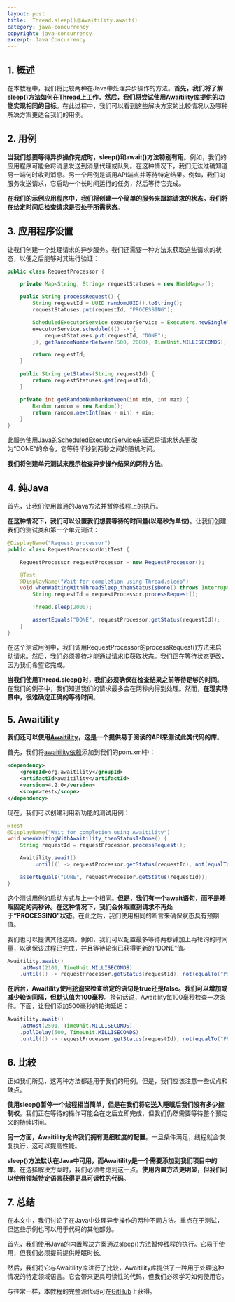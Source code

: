 ```yaml
---
layout: post
title:  Thread.sleep()与Awaitility.await()
category: java-concurrency
copyright: java-concurrency
excerpt: Java Concurrency
---
```


## 1. 概述

在本教程中，我们将比较两种在Java中处理异步操作的方法。**首先，我们将了解sleep()方法如何在[Thread](https://www.baeldung.com/java-start-thread)上工作。然后，我们将尝试使用[Awaitility](https://www.baeldung.com/awaitility-testing)库提供的功能实现相同的目标**。在此过程中，我们可以看到这些解决方案的比较情况以及哪种解决方案更适合我们的用例。

## 2. 用例

**当我们想要等待异步操作完成时，sleep()和await()方法特别有用**。例如，我们的应用程序可能会将消息发送到消息代理或队列。在这种情况下，我们无法准确知道另一端何时收到消息。另一个用例是调用API端点并等待特定结果。例如，我们向服务发送请求，它启动一个长时间运行的任务，然后等待它完成。

**在我们的示例应用程序中，我们将创建一个简单的服务来跟踪请求的状态。我们将在给定时间后检查请求是否处于所需状态**。

## 3. 应用程序设置

让我们创建一个处理请求的异步服务。我们还需要一种方法来获取这些请求的状态，以便之后能够对其进行验证：

```java
public class RequestProcessor {

    private Map<String, String> requestStatuses = new HashMap<>();

    public String processRequest() {
        String requestId = UUID.randomUUID().toString();
        requestStatuses.put(requestId, "PROCESSING");

        ScheduledExecutorService executorService = Executors.newSingleThreadScheduledExecutor();
        executorService.schedule((() -> {
            requestStatuses.put(requestId, "DONE");
        }), getRandomNumberBetween(500, 2000), TimeUnit.MILLISECONDS);

        return requestId;
    }

    public String getStatus(String requestId) {
        return requestStatuses.get(requestId);
    }

    private int getRandomNumberBetween(int min, int max) {
        Random random = new Random();
        return random.nextInt(max - min) + min;
    }
}
```

此服务使用[Java的ScheduledExecutorService](https://www.baeldung.com/java-executor-service-tutorial#ScheduledExecutorService)来延迟将请求状态更改为“DONE”的命令，它等待半秒到两秒之间的随机时间。

**我们将创建单元测试来展示检查异步操作结果的两种方法**。

## 4. 纯Java

首先，让我们使用普通的Java方法并暂停线程上的执行。

**在这种情况下，我们可以设置我们想要等待的时间量(以毫秒为单位)**。让我们创建我们的测试类和第一个单元测试：

```java
@DisplayName("Request processor")
public class RequestProcessorUnitTest {

    RequestProcessor requestProcessor = new RequestProcessor();

    @Test
    @DisplayName("Wait for completion using Thread.sleep")
    void whenWaitingWithThreadSleep_thenStatusIsDone() throws InterruptedException {
        String requestId = requestProcessor.processRequest();

        Thread.sleep(2000);

        assertEquals("DONE", requestProcessor.getStatus(requestId));
    }
}
```

在这个测试用例中，我们调用RequestProcessor的processRequest()方法来启动请求。然后，我们必须等待才能通过请求ID获取状态。我们正在等待状态更改，因为我们希望它完成。

**当我们使用Thread.sleep()时，我们必须确保在检查结果之前等待足够的时间**。在我们的例子中，我们知道我们的请求最多会在两秒内得到处理。然而，**在现实场景中，很难确定正确的等待时间**。

## 5. Awaitility

**我们还可以使用[Awaitility](https://www.baeldung.com/awaitility-testing)，这是一个提供易于阅读的API来测试此类代码的库**。

首先，我们将[awaitility依赖](https://search.maven.org/search?q=g:org.awaitilityANDa:awaitility)添加到我们的pom.xml中：

```xml
<dependency>
    <groupId>org.awaitility</groupId>
    <artifactId>awaitility</artifactId>
    <version>4.2.0</version>
    <scope>test</scope>
</dependency>
```

现在，我们可以创建利用新功能的测试用例：

```java
@Test
@DisplayName("Wait for completion using Awaitility")
void whenWaitingWithAwaitility_thenStatusIsDone() {
    String requestId = requestProcessor.processRequest();

    Awaitility.await()
        .until(() -> requestProcessor.getStatus(requestId), not(equalTo("PROCESSING")));

    assertEquals("DONE", requestProcessor.getStatus(requestId));
}
```

这个测试用例的启动方式与上一个相同。**但是，我们有一个await语句，而不是睡眠固定的两秒钟。在这种情况下，我们会休眠直到请求不再处于“PROCESSING”状态**。在此之后，我们使用相同的断言来确保状态具有预期值。

我们也可以提供其他选项。例如，我们可以配置最多等待两秒钟加上再轮询的时间量，以确保该过程已完成，并且等待轮询已获得更新的“DONE”值。

```java
Awaitility.await()
    .atMost(2101, TimeUnit.MILLISECONDS)
    .until(() -> requestProcessor.getStatus(requestId), not(equalTo("PROCESSING")));
```

**在后台，Awaitility使用[轮询](https://github.com/awaitility/awaitility/wiki/Usage#polling)来检查给定的语句是true还是false。我们可以增加或减少轮询间隔，但[默认值](https://github.com/awaitility/awaitility/wiki/Usage#defaults)为100毫秒**。换句话说，Awaitility每100毫秒检查一次条件。下面，让我们添加500毫秒的轮询延迟：

```java
Awaitility.await()
    .atMost(2501, TimeUnit.MILLISECONDS)
    .pollDelay(500, TimeUnit.MILLISECONDS)
    .until(() -> requestProcessor.getStatus(requestId), not(equalTo("PROCESSING")));
```

## 6. 比较

正如我们所见，这两种方法都适用于我们的用例。但是，我们应该注意一些优点和缺点。

**使用sleep()暂停一个线程相当简单，但是在我们将它送入睡眠后我们没有多少控制权**。我们正在等待的操作可能会在之后立即完成，但我们仍然需要等待整个预定义的持续时间。

**另一方面，Awaitility允许我们拥有更细粒度的配置**。一旦条件满足，线程就会恢复执行，这可以提高性能。

**sleep()方法默认在Java中可用，而Awaitility是一个需要添加到我们项目中的库**。在选择解决方案时，我们必须考虑到这一点。**使用内置方法更明显，但我们可以使用领域特定语言获得更具可读性的代码**。

## 7. 总结

在本文中，我们讨论了在Java中处理异步操作的两种不同方法。重点在于测试，但这些示例也可以用于代码的其他部分。

首先，我们使用Java的内置解决方案通过sleep()方法暂停线程的执行。它易于使用，但我们必须提前提供睡眠时长。

然后，我们将它与Awaitility库进行了比较，Awaitility库提供了一种用于处理这种情况的特定领域语言。它会带来更具可读性的代码，但我们必须学习如何使用它。

与往常一样，本教程的完整源代码可在[GitHub](https://github.com/tuyucheng7/taketoday-tutorial4j/tree/master/java-core-modules/java-concurrency-basic-3)上获得。
